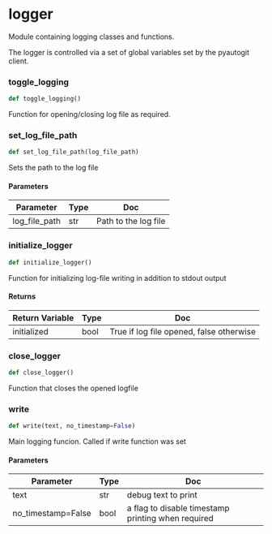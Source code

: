 # logger

Module containing logging classes and functions.



The logger is controlled via a set of global variables set by the pyautogit client.




### toggle_logging

```python
def toggle_logging()
```

Function for opening/closing log file as required.







### set_log_file_path

```python
def set_log_file_path(log_file_path)
```

Sets the path to the log file




#### Parameters

 Parameter  | Type  | Doc
-----|----------|-----
 log_file_path  |  str | Path to the log file





### initialize_logger

```python
def initialize_logger()
```

Function for initializing log-file writing in addition to stdout output




#### Returns

 Return Variable  | Type  | Doc
-----|----------|-----
 initialized  |  bool | True if log file opened, false otherwise





### close_logger

```python
def close_logger()
```

Function that closes the opened logfile







### write

```python
def write(text, no_timestamp=False)
```

Main logging funcion. Called if write function was set




#### Parameters

 Parameter  | Type  | Doc
-----|----------|-----
 text  |  str | debug text to print
 no_timestamp=False  |  bool | a flag to disable timestamp printing when required





